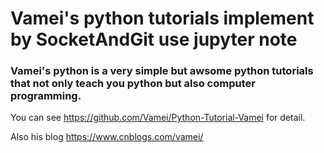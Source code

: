 # Vamei's python tutorials implement by SocketAndGit use jupyter note
### Vamei's python is a very simple but awsome python tutorials that not only teach you python but also computer programming.
You can see <https://github.com/Vamei/Python-Tutorial-Vamei> for detail.

Also his blog <https://www.cnblogs.com/vamei/>